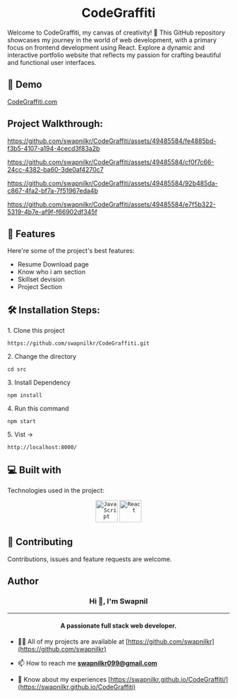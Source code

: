 <h1 align="center" id="title">CodeGraffiti</h1>

<p id="description">Welcome to CodeGraffiti, my canvas of creativity! 🎨 This GitHub repository showcases my journey in the world of web development, with a primary focus on frontend development using React. Explore a dynamic and interactive portfolio website that reflects my passion for crafting beautiful and functional user interfaces.</p>

<h2>🚀 Demo</h2>

<a href="https://swapnilkr.github.io/CodeGraffiti/">CodeGraffiti.com</a>

<h2>Project Walkthrough:</h2>


https://github.com/swapnilkr/CodeGraffiti/assets/49485584/fe4885bd-f3b5-4107-a194-4cecd3f83a2b

https://github.com/swapnilkr/CodeGraffiti/assets/49485584/cf0f7c66-24cc-4382-ba60-3de0af4270c7

https://github.com/swapnilkr/CodeGraffiti/assets/49485584/92b485da-c867-4fa2-bf7a-7f51967eda4b

https://github.com/swapnilkr/CodeGraffiti/assets/49485584/e7f5b322-5319-4b7e-af9f-f66902df345f

<h2>🧐 Features</h2>

Here're some of the project's best features:

*   Resume Download page
*   Know who i am section
*   Skillset devision
*   Project Section

<h2>🛠️ Installation Steps:</h2>

<p>1. Clone this project</p>

```
https://github.com/swapnilkr/CodeGraffiti.git
```

<p>2. Change the directory</p>

```
cd src
```

<p>3. Install Dependency</p>

```
npm install
```

<p>4. Run this command</p>

```
npm start
```

<p>5. Vist -&gt;</p>

```
http://localhost:8000/
```


<h2>💻 Built with</h2>

Technologies used in the project:
<div align="center">
	<code><img width="50" src="https://user-images.githubusercontent.com/25181517/117447155-6a868a00-af3d-11eb-9cfe-245df15c9f3f.png" alt="JavaScript" title="JavaScript"/></code>
	<code><img width="50" src="https://user-images.githubusercontent.com/25181517/183897015-94a058a6-b86e-4e42-a37f-bf92061753e5.png" alt="React" title="React"/></code>
</div>

  
<h2><g-emoji class="g-emoji" alias="handshake" fallback-src="https://github.githubassets.com/images/icons/emoji/unicode/1f91d.png">🤝</g-emoji> Contributing </h2>
Contributions, issues and feature requests are welcome.

<h2> Author </h2>
<h3 align="center">Hi 👋, I'm Swapnil</h3>
<hr>
<h4 align="center">A passionate full stack web developer.</h4>

- 👨‍💻 All of my projects are available at [https://github.com/swapnilkr](https://github.com/swapnilkr)

- 📫 How to reach me **swapnilkr099@gmail.com**

- 📄 Know about my experiences [https://swapnilkr.github.io/CodeGraffiti/](https://swapnilkr.github.io/CodeGraffiti)
